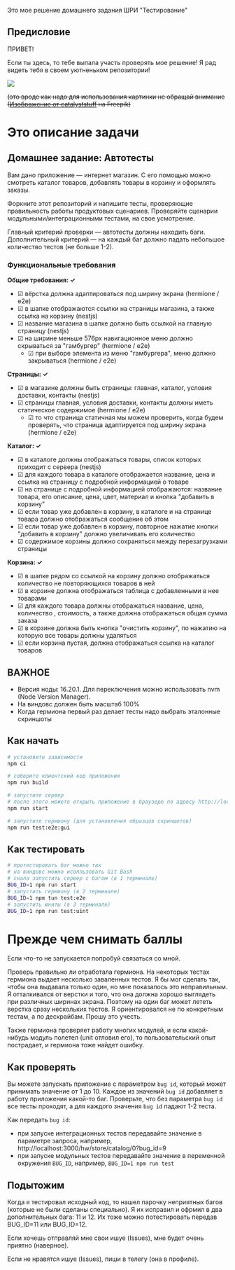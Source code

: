 Это мое решение домашнего задания ШРИ "Тестирование"

## Предисловие

ПРИВЕТ!

Если ты здесь, то тебе выпала участь проверять мое решение! Я рад видеть тебя в своем уютненьком репозитории!

<img src="https://img.freepik.com/free-vector/cute-cat-holding-fish-cartoon-icon-illustration-animal-food-icon-concept-isolated-flat-cartoon-style_138676-2171.jpg?w=740&t=st=1688364675~exp=1688365275~hmac=e0f4ab9baae1774e473dad18a3bd24c28f86883ba05ede833523005500a39ed0">

~~(это вроде как надо для использования картинки не обращай внимание (<a href="https://ru.freepik.com/free-vector/cute-cat-holding-fish-cartoon-icon-illustration-animal-food-icon-concept-isolated-flat-cartoon-style_10909207.htm#page=2&query=cute%20cat&position=10&from_view=search&track=ais">Изображение от catalyststuff</a> на Freepik)~~


# Это описание задачи
## Домашнее задание: Автотесты

Вам дано приложение — интернет магазин. С его помощью можно смотреть каталог товаров, добавлять товары в корзину и оформлять заказы.

Форкните этот репозиторий и напишите тесты, проверяющие правильность работы продуктовых сценариев. Проверяйте сценарии модульными/интеграционными тестами, на свое усмотрение.

Главный критерий проверки — автотесты должны находить баги. Дополнительный критерий — на каждый баг должно падать небольшое количество тестов (не больше 1-2).

### Функциональные требования

**Общие требования: &check;**
- &#x2611; вёрстка должна адаптироваться под ширину экрана (hermione / e2e)
- &#x2611; в шапке отображаются ссылки на страницы магазина, а также ссылка на корзину (nestjs)
- &#x2611; название магазина в шапке должно быть ссылкой на главную страницу (nestjs)
- &#x2611; на ширине меньше 576px навигационное меню должно скрываться за "гамбургер" (hermione / e2e)
  - &#x2611; при выборе элемента из меню "гамбургера", меню должно закрываться (hermione / e2e)

**Страницы: &check;**
- &#x2611; в магазине должны быть страницы: главная, каталог, условия доставки, контакты (nestjs)
- &#x2611; страницы главная, условия доставки, контакты должны иметь статическое содержимое (hermione / e2e)
  - &#x2611; то что страница статичная мы можем проверить, когда будем проверять, что страница адаптируется под ширину экрана (hermione / e2e)

**Каталог: &check;**
- &#x2611; в каталоге должны отображаться товары, список которых приходит с сервера (nestjs)
- &#x2611; для каждого товара в каталоге отображается название, цена и ссылка на страницу с подробной информацией о товаре
- &#x2611; на странице с подробной информацией отображаются: название товара, его описание, цена, цвет, материал и кнопка "добавить в корзину"
- &#x2611; если товар уже добавлен в корзину, в каталоге и на странице товара должно отображаться сообщение об этом
- &#x2611; если товар уже добавлен в корзину, повторное нажатие кнопки "добавить в корзину" должно увеличивать его количество
- &#x2611; содержимое корзины должно сохраняться между перезагрузками страницы

**Корзина: &check;**
- &#x2611; в шапке рядом со ссылкой на корзину должно отображаться количество не повторяющихся товаров в ней
- &#x2611; в корзине должна отображаться таблица с добавленными в нее товарами
- &#x2611; для каждого товара должны отображаться название, цена, количество , стоимость, а также должна отображаться общая сумма заказа
- &#x2611; в корзине должна быть кнопка "очистить корзину", по нажатию на которую все товары должны удаляться
- &#x2611; если корзина пустая, должна отображаться ссылка на каталог товаров

## ВАЖНОЕ

- Версия ноды: 16.20.1. Для переключения можно использовать nvm (Node Version Manager).
- На виндовс должен быть масштаб 100%
- Когда гермиона первый раз делает тесты надо выбрать эталонные скриншоты

## Как начать

```sh
# установите зависимости
npm ci

# соберите клиентский код приложения
npm run build

# запустите сервер
# после этого можете открыть приложение в браузере по адресу http://localhost:3000/hw/store
npm run start

# запустите гермиону (для установления образцов скриншотов)
npm run test:e2e:gui
```

## Как тестировать
```sh
# протестировать баг можно так
# на виндовс можно исопльзовать Git Bash
# снала запустить сервер с багом (в 1 терминале)
BUG_ID=1 npm run start
# запустить гермиону (в 2 терминале)
BUG_ID=1 npm tun test:e2e
# запустить юниты (в 3 терминале)
BUG_ID=1 npm run test:uint
```


# Прежде чем снимать баллы

Если что-то не запускается попробуй связаться со мной.

Проверь правильно ли отработала гермиона.
На некоторых тестах гермиона выдает несколько заваленных тестов. Я бы мог сделать так, чтобы она выдавала только один, но мне показалось это неправильным. Я отталкивался от верстки и того, что она должна хорошо выглядеть при различных ширинах экрана. Поэтому на один баг может лететь верстка сразу нескольких тестов. Я ориентировался не по конкретным тестам, а по дескрайбам. Прошу это учесть.

Также гермиона проверяет работу многих модулей, и если какой-нибудь модуль полетел (unit отловил его), то пользовательский опыт пострадает, и гермиона тоже найдет ошибку.

## Как проверять

Вы можете запускать приложение с параметром `bug id`, который может принимать значение от 1 до 10. Каждое из значений `bug id` добавляет в работу приложения какой-то баг. Проверьте, что без параметра `bug id` все тесты проходят, а для каждого значения `bug id` падают 1-2 теста.

Как передать `bug id`:
- при запуске интеграционных тестов передавайте значение в параметре запроса, например, http://localhost:3000/hw/store/catalog/0?bug_id=9
- при запуске модульных тестов передавайте значение в переменной окружения `BUG_ID`, например, `BUG_ID=1 npm run test`

## Подытожим

Когда я тестировал исходный код, то нашел парочку неприятных багов (которые не были сделаны специально). Я их исправил и офрмил в два дополнительных бага: 11 и 12. Их тоже можно потестировать передав BUG_ID=11 или BUG_ID=12.

Если хочешь отправляй мне свои ишуе (Issues), мне будет очень приятно (наверное).

Если не нравятся ишуе (Issues), пиши в телегу (она в профиле).
